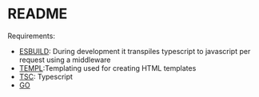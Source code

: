 # README

Requirements:
- [ESBUILD](https://esbuild.github.io/): During development it transpiles typescript to javascript per request using a middleware
- [TEMPL](https://templ.guide/):Templating used for creating HTML templates
- [TSC](https://www.typescriptlang.org/docs/handbook/compiler-options.html): Typescript
- [GO](https://go.dev/)
